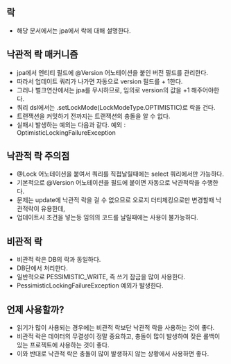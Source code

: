 ## 락
* 해당 문서에서는 jpa에서 락에 대해 설명한다.

## 낙관적 락 매커니즘
* jpa에서 엔티티 필드에 @Version 어노테이션을 붙인 버전 필드를 관리한다.
* 따라서 업데이트 쿼리가 나가면 자동으로 version 필드를 + 1한다.
* 그러나 벌크연산에서는 jpa를 무시하므로, 임의로 version의 값을 +1 해주어야한다.
* 쿼리 dsl에서는 .setLockMode(LockModeType.OPTIMISTIC)로 락을 건다.
* 트랜잭션을 커밋하기 전까지는 트랜잭션의 충돌을 알 수 없다.
* 실패시 발생하는 예외는 다음과 같다. 예외 : OptimisticLockingFailureException

## 낙관적 락 주의점
* @Lock 어노테이션을 붙여서 쿼리를 직접날릴때에는 select 쿼리에서만 가능하다.
* 기본적으로 @Version 어노테이션을 필드에 붙이면 자동으로 낙관적락을 수행한다.
* 문제는 update에 낙관적 락을 걸 수 없으므로 오로지 더티체킹으로만 변경할때 낙관적락이 유용한데, 
* 업데이트시 조건을 넣는등 임의의 코드를 날릴때에는 사용이 불가능하다.

## 비관적 락
* 비관적 락은 DB의 락과 동일하다.
* DB단에서 처리한다.
* 일반적으로 PESSIMISTIC_WRITE, 즉 쓰기 잠금을 많이 사용한다.
* PessimisticLockingFailureException 예외가 발생한다.

## 언제 사용할까?
* 읽기가 많이 사용되는 경우에는 비관적 락보단 낙관적 락을 사용하는 것이 좋다.
* 비관적 락은 데이터의 무결성이 정말 중요하고, 충돌이 많이 발생하여 잦은 롤백이 있는 프로젝트에 사용하는 것이 좋다.
* 이와 반대로 낙관적 락은 충돌이 많이 발생하지 않는 상황에서 사용하면 좋다.
